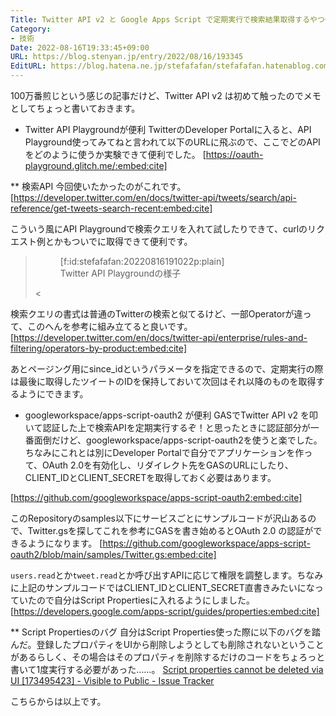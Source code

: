 ```yaml
---
Title: Twitter API v2 と Google Apps Script で定期実行で検索結果取得するやつ作るときのメモ
Category:
- 技術
Date: 2022-08-16T19:33:45+09:00
URL: https://blog.stenyan.jp/entry/2022/08/16/193345
EditURL: https://blog.hatena.ne.jp/stefafafan/stefafafan.hatenablog.com/atom/entry/4207112889909265082
---
```


100万番煎じという感じの記事だけど、Twitter API v2 は初めて触ったのでメモとしてちょっと書いておきます。

* Twitter API Playgroundが便利
TwitterのDeveloper Portalに入ると、API Playground使ってみてねと言われて以下のURLに飛ぶので、ここでどのAPIをどのように使うか実験できて便利でした。
[https://oauth-playground.glitch.me/:embed:cite]

** 検索API
今回使いたかったのがこれです。
[https://developer.twitter.com/en/docs/twitter-api/tweets/search/api-reference/get-tweets-search-recent:embed:cite]

こういう風にAPI Playgroundで検索クエリを入れて試したりできて、curlのリクエスト例とかもついでに取得できて便利です。
><figure class="figure-image figure-image-fotolife" title="Twitter API Playgroundの様子">[f:id:stefafafan:20220816191022p:plain]<figcaption>Twitter API Playgroundの様子</figcaption></figure><

検索クエリの書式は普通のTwitterの検索と似てるけど、一部Operatorが違って、このへんを参考に組み立てると良いです。
[https://developer.twitter.com/en/docs/twitter-api/enterprise/rules-and-filtering/operators-by-product:embed:cite]

あとページング用にsince_idというパラメータを指定できるので、定期実行の際は最後に取得したツイートのIDを保持しておいて次回はそれ以降のものを取得するようにできます。

* googleworkspace/apps-script-oauth2 が便利
GASでTwitter API v2 を叩いて認証した上で検索APIを定期実行するぞ！と思ったときに認証部分が一番面倒だけど、googleworkspace/apps-script-oauth2を使うと楽でした。ちなみにこれとは別にDeveloper Portalで自分でアプリケーションを作って、OAuth 2.0を有効化し、リダイレクト先をGASのURLにしたり、CLIENT_IDとCLIENT_SECRETを取得しておく必要はあります。

[https://github.com/googleworkspace/apps-script-oauth2:embed:cite]

このRepositoryのsamples以下にサービスごとにサンプルコードが沢山あるので、Twitter.gsを探してこれを参考にGASを書き始めるとOAuth 2.0 の認証ができるようになります。
[https://github.com/googleworkspace/apps-script-oauth2/blob/main/samples/Twitter.gs:embed:cite]

<code>users.read</code>とか<code>tweet.read</code>とか呼び出すAPIに応じて権限を調整します。ちなみに上記のサンプルコードではCLIENT_IDとCLIENT_SECRET直書きみたいになっていたので自分はScript Propertiesに入れるようにしました。
[https://developers.google.com/apps-script/guides/properties:embed:cite]

** Script Propertiesのバグ
自分はScript Properties使った際に以下のバグを踏んだ。登録したプロパティをUIから削除しようとしても削除されないということがあるらしく、その場合はそのプロパティを削除するだけのコードをちょろっと書いて1度実行する必要があった……。
<a href="https://issuetracker.google.com/issues/173495423">Script properties cannot be deleted via UI [173495423] - Visible to Public - Issue Tracker</a>

こちらからは以上です。
